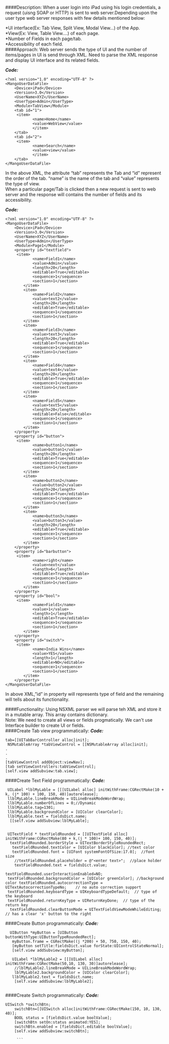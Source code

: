 ####Description:
When a user login into iPad using his login credentials, a request (uisng SOAP or HTTP) is sent to web server.Depending upon the user type web server responses with few details mentioned below:

*UI interface(Ex: Tab View, Split View, Modal View...) of the App.<br />
*View(Ex: View, Table View....) of each page.<br />
*Number of Fields in each page/tab.<br />
*Accessibility of each field.<br />
####Approach:
Web server sends the type of UI and the number of items/pages in UI is send through XML. Need to parse the XML response and display UI interface and its related fields.<br />

**_Code:_**
```
<?xml version="1.0" encoding="UTF-8" ?>
<MangoUserDataFile>
    <Device>iPad</Device>
    <Version>3.0</Version>
	<UserName>XYZ</UserName>
	<UserType>Admin</UserType>
    <Module>TabView</Module>
    <tab id="1">
   	 <item>
          	<name>Home</name>
          	<value>WebView</value>
          	</item> 	 
    </tab>
    <tab id="2">
   	 <item>
          	<name>Search</name>
          	<value>view</value>
          	</item>	 
    </tab>
</MangoUserDataFile>

```
In the above XML, the attribute “tab” represents the Tab and “id” represent the order of the tab. “name” is the name of the tab and “value” represents the type of view.<br />
When a particular page/Tab is clicked then a new request is sent to web server and the response will contains the number of fields and its accessibility. 

**_Code:_**
```
<?xml version="1.0" encoding="UTF-8" ?>
<MangoUserDataFile>
    <Device>iPad</Device>
    <Version>3.0</Version>
	<UserName>XYZ</UserName>
	<UserType>Admin</UserType>
    <Module>Page1</Module>
    <property id="textfield">
   	 <item>
          	<name>Field1</name>
          	<value>Admin</value>
          	<length>20</length>
          	<editable>True</editable>
          	<sequence>1</sequence>
          	<section>1</section>
     	</item>
     	<item>
          	<name>Field2</name>
          	<value>text2</value>
          	<length>20</length>
          	<editable>True</editable>
          	<sequence>1</sequence>
          	<section>1</section>
     	</item>
     	<item>
          	<name>Field3</name>
          	<value>text3</value>
          	<length>20</length>
          	<editable>True</editable>
          	<sequence>1</sequence>
          	<section>1</section>
     	</item>
     	<item>
          	<name>Field4</name>
          	<value>text4</value>
          	<length>20</length>
          	<editable>True</editable>
          	<sequence>1</sequence>
          	<section>1</section>
     	</item>
     	<item>
          	<name>Field5</name>
          	<value>text5</value>
          	<length>20</length>
          	<editable>False</editable>
          	<sequence>1</sequence>
          	<section>1</section>
     	</item>
    </property>
    <property id="button">
   	 <item>
          	<name>button1</name>
          	<value>button1</value>
          	<length>20</length>
          	<editable>True</editable>
          	<sequence>1</sequence>
          	<section>1</section>
     	</item>
     	<item>
          	<name>button2</name>
          	<value>button2</value>
          	<length>20</length>
          	<editable>True</editable>
          	<sequence>1</sequence>
          	<section>1</section>
     	</item>
     	<item>
          	<name>button3</name>
          	<value>button3</value>
          	<length>20</length>
          	<editable>True</editable>
          	<sequence>1</sequence>
          	<section>1</section>
     	</item>
    </property>
    <property id="barbutton">
   	 <item>
          	<name>right</name>
          	<value>next</value>
          	<length>6</length>
          	<editable>True</editable>
          	<sequence>1</sequence>
          	<section>1</section>
     	</item>
    </property>
    <property id="bool">
   	 <item>
          	<name>Field1</name>
          	<value>1</value>
          	<length>1</length>
          	<editable>True</editable>
          	<sequence>1</sequence>
          	<section>1</section>
     	</item>
    </property>
	<property id="switch">
   	 <item>
          	<name>India Wins</name>
          	<value>YES</value>
          	<length>1</length>
          	<editable>NO</editable>
          	<sequence>1</sequence>
          	<section>1</section>
     	</item>
    </property>
</MangoUserDataFile>

```
In above XML,”id” in property will represents type of field and the remaining will tells about its functionality.

####Functionality:
Using NSXML parser we will parse teh XML and store it in a mutable array. This array contains dictionary.<br />
Note: We need to create all views or fields progmatically. We can't use Interface builder to create UI or fields.<br />
####Create Tab view programmatically:
**_Code:_**
```
tab=[[UITabBarController alloc]init];
 NSMutableArray *tabViewControl = [[NSMutableArray alloc]init];
.
.
.
[tabViewControl addObject:viewNav];
[tab setViewControllers:tabViewControl];
[self.view addSubview:tab.view];

```

####Create Text Field programmatically:
**_Code:_**
```
 UILabel *lblMyLable = [[[UILabel alloc] initWithFrame:CGRectMake(10 + k, (j* 100) + 100, 150, 40)]autorelease];
 llblMyLable.lineBreakMode = UILineBreakModeWordWrap;
 llblMyLable.numberOfLines = 0;//Dynamic
 llblMyLable.tag=1301;
 llblMyLable.backgroundColor = [UIColor clearColor];
 llblMyLable.text = fieldsDict.name;
  [[self.view addSubview:lblMyLable];
   					 
   					 
 UITextField * textFieldRounded = [[UITextField alloc] initWithFrame:CGRectMake(80 + k,(j * 100)+ 100, 150, 40)];
  textFieldRounded.borderStyle = UITextBorderStyleRoundedRect;
   textFieldRounded.textColor = [UIColor blackColor]; //text color
   textFieldRounded.font = [UIFont systemFontOfSize:17.0];  //font size
    //textFieldRounded.placeholder = @"<enter text>";  //place holder
    textFieldRounded.text = fieldsDict.value;
   								 textFieldRounded.userInteractionEnabled=NO;
 textFieldRounded.backgroundColor = [UIColor greenColor]; //background color textFieldRounded.autocorrectionType = UITextAutocorrectionTypeNo;    // no auto correction support
 textFieldRounded.keyboardType = UIKeyboardTypeDefault;  // type of the keyboard
 textFieldRounded.returnKeyType = UIReturnKeyDone;  // type of the return key
  textFieldRounded.clearButtonMode = UITextFieldViewModeWhileEditing;    // has a clear 'x' button to the right

  ```
  
####Create Button programmatically:
**_Code:_**
```
  UIButton *myButton = [UIButton buttonWithType:UIButtonTypeRoundedRect];
   myButton.frame = CGRectMake((j *200) + 50, 750, 150, 40);
   [myButton setTitle:fieldsDict.value forState:UIControlStateNormal];
   [self.view addSubview:myButton];
   
   UILabel *lblMyLable2 = [[[UILabel alloc] initWithFrame:CGRectMake(50,10, 130, 30)]autorelease];
    //lblMyLable2.lineBreakMode = UILineBreakModeWordWrap;
    lblMyLable2.backgroundColor = [UIColor clearColor];
   llblMyLable2.text = fieldsDict.name;
    [self.view addSubview:lblMyLable2];
    
  ```
    
####Create Switch programmatically:
**_Code:_**
```
UISwitch *switchBtn;
    switchBtn=[[UISwitch alloc]initWithFrame:CGRectMake(150, 10, 130, 40)];
    BOOL status = [fieldsDict.value boolValue];
    [switchBtn setOn:status animated:YES];
    switchBtn.enabled = [fieldsDict.editable boolValue];
    [self.view addSubview:switchBtn];

     ```










